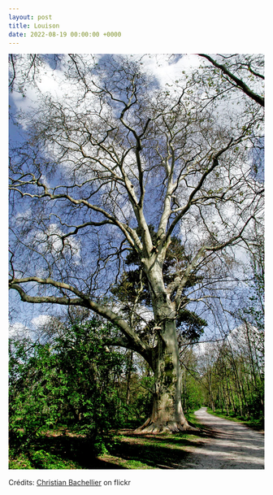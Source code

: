 ```yaml
---
layout: post
title: Louison
date: 2022-08-19 00:00:00 +0000
---
```


![Louison](/images/2022-08-19.jpg)

Crédits: [Christian Bachellier](https://www.flickr.com/people/christian_bachellier/) on flickr
